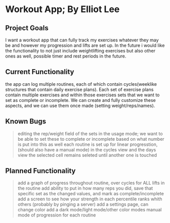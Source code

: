 # Workout App; By Elliot Lee

## Project Goals
I want a workout app that can fully track my exercises whatever they may be and however my progression and lifts are set up. In the future i would 
like the functionality to not just include weightlifting exercises but also other ones as well, possible timer and rest periods in the future.

## Current Functionality
the app can log multiple routines, each of which contain cycles(weeklike structures that contain daily exercise plans). Each set of exercise plans 
contain multiple exercises and within those exercises sets that we want to set as complete or incomplete. We can create and fully customize these 
aspects, and we can use them once made (setting weight/reps/names). 

## Known Bugs
>editing the rep/weight field of the sets in the usage mode; we want to be able to set these to complete or incomplete based on what number is 
    put into this as well
>each routine is set up for linear progresstion, (should also have a manual mode)
>in the cycles view and the days view the selected cell remains seleted until another one is touched

## Planned Functionality
>add a graph of progress throughout routine, over cycles for ALL lifts in the routine
>add ability to put in how many reps you did, save that specific set as the changed values, and mark as complete/incomplete
>add a screen to see how your strength in each percentile ranks whith others (probably by pinging a server)
>add a settings page, can change color
>add a dark mode/light mode/other color modes
>manual mode of progression for each routine
